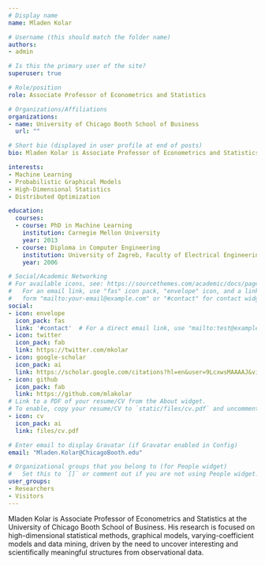 ```yaml
---
# Display name
name: Mladen Kolar

# Username (this should match the folder name)
authors:
- admin

# Is this the primary user of the site?
superuser: true

# Role/position
role: Associate Professor of Econometrics and Statistics

# Organizations/Affiliations
organizations:
- name: University of Chicago Booth School of Business
  url: ""

# Short bio (displayed in user profile at end of posts)
bio: Mladen Kolar is Associate Professor of Econometrics and Statistics at the University of Chicago Booth School of Business. His research is focused on high-dimensional statistical methods, graphical models, varying-coefficient models and data mining, driven by the need to uncover interesting and scientifically meaningful structures from observational data.

interests:
- Machine Learning
- Probabilistic Graphical Models
- High-Dimensional Statistics
- Distributed Optimization

education:
  courses:
  - course: PhD in Machine Learning
    institution: Carnegie Mellon University
    year: 2013
  - course: Diploma in Computer Engineering
    institution: University of Zagreb, Faculty of Electrical Engineering and Computing
    year: 2006

# Social/Academic Networking
# For available icons, see: https://sourcethemes.com/academic/docs/page-builder/#icons
#   For an email link, use "fas" icon pack, "envelope" icon, and a link in the
#   form "mailto:your-email@example.com" or "#contact" for contact widget.
social:
- icon: envelope
  icon_pack: fas
  link: '#contact'  # For a direct email link, use "mailto:test@example.org".
- icon: twitter
  icon_pack: fab
  link: https://twitter.com/mkolar
- icon: google-scholar
  icon_pack: ai
  link: https://scholar.google.com/citations?hl=en&user=9LcxwsMAAAAJ&view_op=list_works&sortby=pubdate
- icon: github
  icon_pack: fab
  link: https://github.com/mlakolar
# Link to a PDF of your resume/CV from the About widget.
# To enable, copy your resume/CV to `static/files/cv.pdf` and uncomment the lines below.
- icon: cv
  icon_pack: ai
  link: files/cv.pdf

# Enter email to display Gravatar (if Gravatar enabled in Config)
email: "Mladen.Kolar@ChicagoBooth.edu"

# Organizational groups that you belong to (for People widget)
#   Set this to `[]` or comment out if you are not using People widget.
user_groups:
- Researchers
- Visitors
---
```


Mladen Kolar is Associate Professor of Econometrics and Statistics at the University of Chicago Booth School of Business. His research is focused on high-dimensional statistical methods, graphical models, varying-coefficient models and data mining, driven by the need to uncover interesting and scientifically meaningful structures from observational data.
